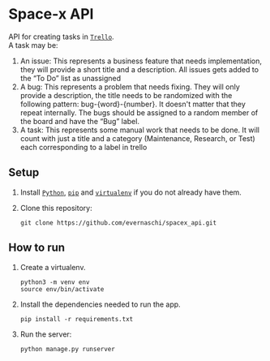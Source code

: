 
# Space-x API

API for creating tasks in [`Trello`][trello].  
A task may be:
1. An issue: This represents a business feature that needs implementation, they will provide a short title
and a description. All issues gets added to the “To Do” list as unassigned
1. A bug: This represents a problem that needs fixing. They will only provide a description, the title needs
to be randomized with the following pattern: bug-{word}-{number}. It doesn't matter that they repeat
internally. The bugs should be assigned to a random member of the board and have the “Bug” label.
1. A task: This represents some manual work that needs to be done. It will count with just a title and a
category (Maintenance, Research, or Test) each corresponding to a label in trello

## Setup

1. Install [`Python`][python_setup], [`pip`][pip_setup] and [`virtualenv`][venv_setup] if you do not already have them.

1. Clone this repository:

    ```
    git clone https://github.com/evernaschi/spacex_api.git
    ```

## How to run

1. Create a virtualenv.

    ```
    python3 -m venv env
    source env/bin/activate
    ```

1. Install the dependencies needed to run the app.

    ```
    pip install -r requirements.txt
    ```

1. Run the server:

    ```
    python manage.py runserver
    ```

[trello]: https://trello.com/
[python_setup]: https://www.python.org/downloads/
[pip_setup]: https://pypi.org/project/pip/
[venv_setup]: https://pypi.org/project/virtualenv/
